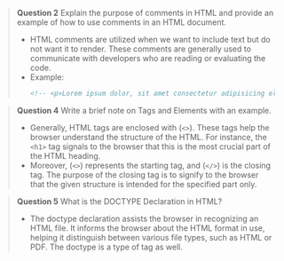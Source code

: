 > **Question 2**
> Explain the purpose of comments in HTML and provide an example of how to use comments in an HTML document.
> - HTML comments are utilized when we want to include text but do not want it to render. These comments are generally used to communicate with developers who are reading or evaluating the code.
> - Example:
>   ```html
>   <!-- <p>Lorem ipsum dolor, sit amet consectetur adipisicing elit. <br> -->
>   ```

> **Question 4**
> Write a brief note on Tags and Elements with an example.
> - Generally, HTML tags are enclosed with (`<>`). These tags help the browser understand the structure of the HTML. For instance, the `<h1>` tag signals to the browser that this is the most crucial part of the HTML heading.
> - Moreover, (`<>`) represents the starting tag, and (`</>`) is the closing tag. The purpose of the closing tag is to signify to the browser that the given structure is intended for the specified part only.

> **Question 5**
> What is the DOCTYPE Declaration in HTML?
> - The doctype declaration assists the browser in recognizing an HTML file. It informs the browser about the HTML format in use, helping it distinguish between various file types, such as HTML or PDF. The doctype is a type of tag as well.
